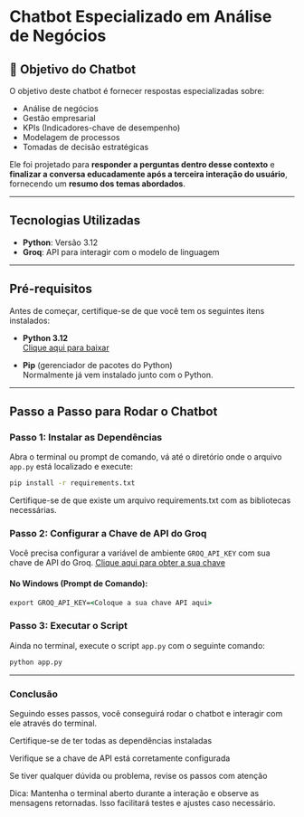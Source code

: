 
# Chatbot Especializado em Análise de Negócios

## 🎯 Objetivo do Chatbot

O objetivo deste chatbot é fornecer respostas especializadas sobre:

- Análise de negócios  
- Gestão empresarial  
- KPIs (Indicadores-chave de desempenho)  
- Modelagem de processos  
- Tomadas de decisão estratégicas  

Ele foi projetado para **responder a perguntas dentro desse contexto** e **finalizar a conversa educadamente após a terceira interação do usuário**, fornecendo um **resumo dos temas abordados**.

---

##  Tecnologias Utilizadas

- **Python**: Versão 3.12  
- **Groq**: API para interagir com o modelo de linguagem

---

##  Pré-requisitos

Antes de começar, certifique-se de que você tem os seguintes itens instalados:

- **Python 3.12**  
  [Clique aqui para baixar](https://www.python.org/downloads/)

- **Pip** (gerenciador de pacotes do Python)  
  Normalmente já vem instalado junto com o Python.

---

##  Passo a Passo para Rodar o Chatbot

###  Passo 1: Instalar as Dependências

Abra o terminal ou prompt de comando, vá até o diretório onde o arquivo `app.py` está localizado e execute:

```bash
pip install -r requirements.txt

```

Certifique-se de que existe um arquivo requirements.txt com as bibliotecas necessárias.

### Passo 2: Configurar a Chave de API do Groq

Você precisa configurar a variável de ambiente `GROQ_API_KEY` com sua chave de API do Groq.
[Clique aqui para obter a sua chave ](https://console.groq.com/keys)

#### No Windows (Prompt de Comando):

```cmd
export GROQ_API_KEY=<Coloque a sua chave API aqui>

```
###  Passo 3: Executar o Script

Ainda no terminal, execute o script `app.py` com o seguinte comando:

```bash
python app.py

```
---

### Conclusão
Seguindo esses passos, você conseguirá rodar o chatbot e interagir com ele através do terminal.

Certifique-se de ter todas as dependências instaladas

Verifique se a chave de API está corretamente configurada

Se tiver qualquer dúvida ou problema, revise os passos com atenção

Dica: Mantenha o terminal aberto durante a interação e observe as mensagens retornadas. Isso facilitará testes e ajustes caso necessário.

